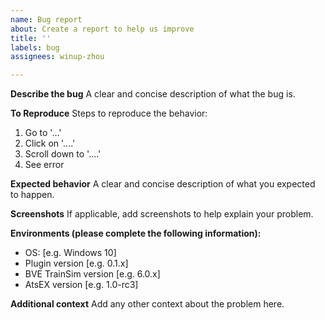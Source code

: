 ```yaml
---
name: Bug report
about: Create a report to help us improve
title: ''
labels: bug
assignees: winup-zhou

---
```


**Describe the bug**
A clear and concise description of what the bug is.

**To Reproduce**
Steps to reproduce the behavior:
1. Go to '...'
2. Click on '....'
3. Scroll down to '....'
4. See error

**Expected behavior**
A clear and concise description of what you expected to happen.

**Screenshots**
If applicable, add screenshots to help explain your problem.

**Environments (please complete the following information):**
 - OS: [e.g. Windows 10]
 - Plugin version [e.g. 0.1.x]
 - BVE TrainSim version [e.g. 6.0.x]
 - AtsEX version [e.g. 1.0-rc3]

**Additional context**
Add any other context about the problem here.

